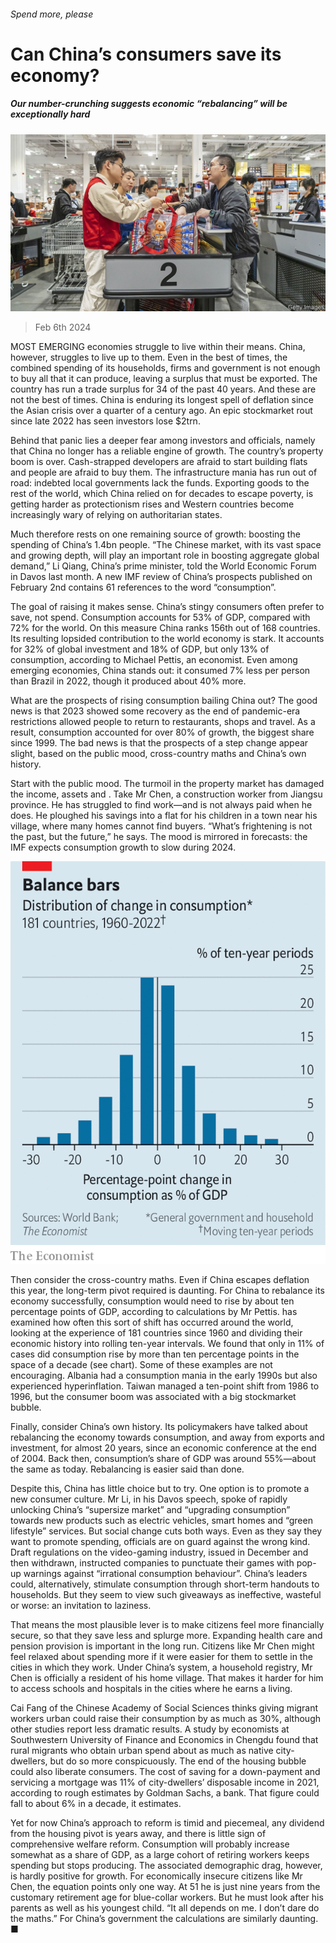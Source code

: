 ###### Spend more, please

# Can China’s consumers save its economy? 

##### Our number-crunching suggests economic “rebalancing” will be exceptionally hard 

![image](images/20240210_CNP001.jpg) 

> Feb 6th 2024 

MOST EMERGING economies struggle to live within their means. China, however, struggles to live up to them. Even in the best of times, the combined spending of its households, firms and government is not enough to buy all that it can produce, leaving a surplus that must be exported. The country has run a trade surplus for 34 of the past 40 years. And these are not the best of times. China is enduring its longest spell of deflation since the Asian crisis over a quarter of a century ago. An epic stockmarket rout since late 2022 has seen investors lose $2trn.

Behind that panic lies a deeper fear among investors and officials, namely that China no longer has a reliable engine of growth. The country’s property boom is over. Cash-strapped developers are afraid to start building flats and people are afraid to buy them. The infrastructure mania has run out of road: indebted local governments lack the funds. Exporting goods to the rest of the world, which China relied on for decades to escape poverty, is getting harder as protectionism rises and Western countries become increasingly wary of relying on authoritarian states.

Much therefore rests on one remaining source of growth: boosting the spending of China’s 1.4bn people. “The Chinese market, with its vast space and growing depth, will play an important role in boosting aggregate global demand,” Li Qiang, China’s prime minister, told the World Economic Forum in Davos last month. A new IMF review of China’s prospects published on February 2nd contains 61 references to the word “consumption”.

The goal of raising it makes sense. China’s stingy consumers often prefer to save, not spend. Consumption accounts for 53% of GDP, compared with 72% for the world. On this measure China ranks 156th out of 168 countries. Its resulting lopsided contribution to the world economy is stark. It accounts for 32% of global investment and 18% of GDP, but only 13% of consumption, according to Michael Pettis, an economist. Even among emerging economies, China stands out: it consumed 7% less per person than Brazil in 2022, though it produced about 40% more.

What are the prospects of rising consumption bailing China out? The good news is that 2023 showed some recovery as the end of pandemic-era restrictions allowed people to return to restaurants, shops and travel. As a result, consumption accounted for over 80% of growth, the biggest share since 1999. The bad news is that the prospects of a step change appear slight, based on the public mood, cross-country maths and China’s own history.

Start with the public mood. The turmoil in the property market has damaged the income, assets and . Take Mr Chen, a construction worker from Jiangsu province. He has struggled to find work—and is not always paid when he does. He ploughed his savings into a flat for his children in a town near his village, where many homes cannot find buyers. “What’s frightening is not the past, but the future,” he says. The mood is mirrored in forecasts: the IMF expects consumption growth to slow during 2024. 

![image](images/20240210_CNC299.png) 


Then consider the cross-country maths. Even if China escapes deflation this year, the long-term pivot required is daunting. For China to rebalance its economy successfully, consumption would need to rise by about ten percentage points of GDP, according to calculations by Mr Pettis.  has examined how often this sort of shift has occurred around the world, looking at the experience of 181 countries since 1960 and dividing their economic history into rolling ten-year intervals. We found that only in 11% of cases did consumption rise by more than ten percentage points in the space of a decade (see chart). Some of these examples are not encouraging. Albania had a consumption mania in the early 1990s but also experienced hyperinflation. Taiwan managed a ten-point shift from 1986 to 1996, but the consumer boom was associated with a big stockmarket bubble.

Finally, consider China’s own history. Its policymakers have talked about rebalancing the economy towards consumption, and away from exports and investment, for almost 20 years, since an economic conference at the end of 2004. Back then, consumption’s share of GDP was around 55%—about the same as today. Rebalancing is easier said than done.

Despite this, China has little choice but to try. One option is to promote a new consumer culture. Mr Li, in his Davos speech, spoke of rapidly unlocking China’s “supersize market” and “upgrading consumption” towards new products such as electric vehicles, smart homes and “green lifestyle” services. But social change cuts both ways. Even as they say they want to promote spending, officials are on guard against the wrong kind. Draft regulations on the video-gaming industry, issued in December and then withdrawn, instructed companies to punctuate their games with pop-up warnings against “irrational consumption behaviour”. China’s leaders could, alternatively, stimulate consumption through short-term handouts to households. But they seem to view such giveaways as ineffective, wasteful or worse: an invitation to laziness. 

That means the most plausible lever is to make citizens feel more financially secure, so that they save less and splurge more. Expanding health care and pension provision is important in the long run. Citizens like Mr Chen might feel relaxed about spending more if it were easier for them to settle in the cities in which they work. Under China’s  system, a household registry, Mr Chen is officially a resident of his home village. That makes it harder for him to access schools and hospitals in the cities where he earns a living. 

Cai Fang of the Chinese Academy of Social Sciences thinks giving migrant workers urban  could raise their consumption by as much as 30%, although other studies report less dramatic results. A study by economists at Southwestern University of Finance and Economics in Chengdu found that rural migrants who obtain urban  spend about as much as native city-dwellers, but do so more conspicuously. The end of the housing bubble could also liberate consumers. The cost of saving for a down-payment and servicing a mortgage was 11% of city-dwellers’ disposable income in 2021, according to rough estimates by Goldman Sachs, a bank. That figure could fall to about 6% in a decade, it estimates. 

Yet for now China’s approach to reform is timid and piecemeal, any dividend from the housing pivot is years away, and there is little sign of comprehensive welfare reform. Consumption will probably increase somewhat as a share of GDP, as a large cohort of retiring workers keeps spending but stops producing. The associated demographic drag, however, is hardly positive for growth. For economically insecure citizens like Mr Chen, the equation points only one way. At 51 he is just nine years from the customary retirement age for blue-collar workers. But he must look after his parents as well as his youngest child. “It all depends on me. I don’t dare do the maths.” For China’s government the calculations are similarly daunting. ■


